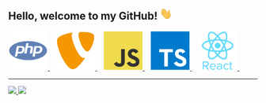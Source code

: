 
## Hello, welcome to my GitHub! <img src="https://raw.githubusercontent.com/mstaatz/mstaatz/master/wave.gif" height="25px" width="25px">


<a href="https://www.php.net/" title="PHP" target="_blank">
<img src="https://raw.githubusercontent.com/devicons/devicon/master/icons/php/php-plain.svg" width="80" alt="PHP" />
</a>&nbsp;&nbsp;
<a href="https://typo3.org/" title="TYPO3" target="_blank">
<img src="https://raw.githubusercontent.com/devicons/devicon/master/icons/typo3/typo3-original.svg" width="80" alt="TYPO 3" />
</a>&nbsp;&nbsp;
<a href="https://developer.mozilla.org/en-US/docs/Web/JavaScript" title="JavaScript" target="_blank">
<img src="https://raw.githubusercontent.com/devicons/devicon/master/icons/javascript/javascript-original.svg" width="80" alt="JavaScript" />
</a>&nbsp;&nbsp;
<a href="https://www.typescriptlang.org/" title="TypeScript" target="_blank">
<img src="https://raw.githubusercontent.com/devicons/devicon/master/icons/typescript/typescript-original.svg" width="80" alt="TypeScript" />
</a>&nbsp;&nbsp;
<a href="https://reactjs.org/" title="React" target="_blank">
<img src="https://raw.githubusercontent.com/devicons/devicon/master/icons/react/react-original-wordmark.svg" width="80" alt="React" />
</a>&nbsp;&nbsp;

***

<a href="https://www.linkedin.com/in/michael-staatz-751723207/">
    <img src="https://img.shields.io/badge/LINKEDIN-12100E?logo=linkedin&color=09B603&logoColor=white" />
</a>
<a href="https://staatzstreich.de/">
    <img src="https://img.shields.io/badge/WEBSITE-12100E?logo=html5&color=09B603&logoColor=white" />
</a>


<!--
**mstaatz/mstaatz** is a ✨ _special_ ✨ repository because its `README.md` (this file) appears on your GitHub profile.

Here are some ideas to get you started:

- 🔭 I’m currently working on ...
- 🌱 I’m currently learning ...
- 👯 I’m looking to collaborate on ...
- 🤔 I’m looking for help with ...
- 💬 Ask me about ...
- 📫 How to reach me: ...
- 😄 Pronouns: ...
- ⚡ Fun fact: ...
-->
